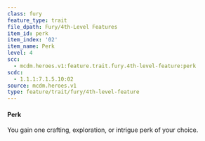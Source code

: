 ```yaml
---
class: fury
feature_type: trait
file_dpath: Fury/4th-Level Features
item_id: perk
item_index: '02'
item_name: Perk
level: 4
scc:
  - mcdm.heroes.v1:feature.trait.fury.4th-level-feature:perk
scdc:
  - 1.1.1:7.1.5.10:02
source: mcdm.heroes.v1
type: feature/trait/fury/4th-level-feature
---
```


#### Perk

You gain one crafting, exploration, or intrigue perk of your choice.
